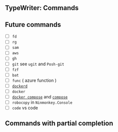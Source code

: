 ## TypeWriter: Commands

## Future commands

- [ ] `fd`
- [ ] `rg`
- [ ] `sam`
- [ ] `aws`
- [ ] `gh`
- [ ] `git` see `ugit` and `Posh-git`
- [ ] `fzf`
- [ ] `bat`
- [ ] `func` ( azure function )
- [ ] [`dockerd`](https://docs.docker.com/engine/reference/commandline/dockerd/)
- [ ] `docker`
- [ ] [`docker compose`](https://docs.docker.com/compose/reference/) and [`compose`](https://docs.docker.com/engine/reference/commandline/compose/)
- [ ] `robocopy` in `Ninmonkey.Console`
- [ ] `code` vs code

## Commands with partial completion


